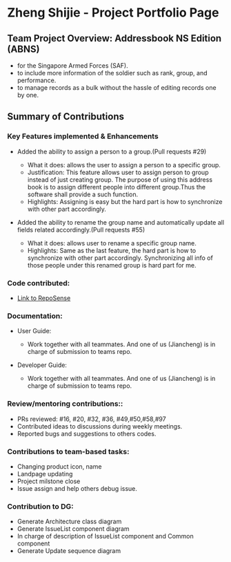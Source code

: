 # Zheng Shijie - Project Portfolio Page

## Team Project Overview: Addressbook NS Edition (ABNS)

* for the Singapore Armed Forces (SAF).
* to include more information of the soldier such as rank, group, and performance.
* to manage records as a bulk without the hassle of editing records one by one.

## Summary of Contributions

### Key Features implemented & Enhancements 

* Added the ability to assign a person  to a group.(Pull requests #29)

  * What it does: allows the user to assign a person to a specific group. 
  * Justification: This feature allows user to assign person to group instead of just creating group. The purpose of using this address book is to assign different people into different group.Thus the software shall provide a such function.
  * Highlights: Assigning is easy but the hard part is how to synchronize with other part accordingly. 

* Added the ability to rename the group name and automatically update all fields related accordingly.(Pull requests #55)
  * What it does: allows user to rename a specific group name.
  * Highlights: Same as the last feature, the hard part is how to synchronize with other part accordingly. Synchronizing all info of those people under this renamed group is hard part for me. 
 
### Code contributed: 

* [Link to RepoSense](https://nus-tic4002-ay2021s2.github.io/tp-dashboard/?search=&sort=groupTitle&sortWithin=title&timeframe=commit&mergegroup=&groupSelect=groupByRepos&breakdown=true&checkedFileTypes=docs~functional-code~test-code~other&since=&tabOpen=true&tabType=authorship&tabAuthor=ZhengShijieNUS&tabRepo=AY2021S2-TIC4002-F18-3%2Ftp2%5Bmaster%5D&authorshipIsMergeGroup=false&authorshipFileTypes=docs~functional-code~test-code)

### Documentation:

* User Guide:

  * Work together with all teammates. And one of us (Jiancheng) is in charge of submission to teams repo.
  
* Developer Guide: 

  * Work together with all teammates. And one of us (Jiancheng) is in charge of submission to teams repo.
 
 ### Review/mentoring contributions:: 
 
 * PRs reviewed: #16, #20, #32, #36, #49,#50,#58,#97
 * Contributed ideas to discussions during weekly meetings.
 * Reported bugs and suggestions to others codes.

 ### Contributions to team-based tasks:
 * Changing product icon, name
 * Landpage updating
 * Project milstone close
 * Issue assign and help others debug issue.
 
 ### Contribution to DG:
 
 * Generate Architecture class diagram
 * Generate IssueList component diagram
 * In charge of description of IssueList component and Common component
 * Generate Update sequence diagram
